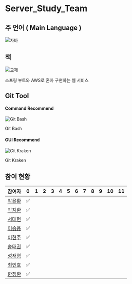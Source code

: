 # Server_Study_Team

## 주 언어 ( Main Language )
![자바](https://me2.do/xlWKKKtu)

## 책
![교재](https://me2.do/GSiggXTB)

스프링 부트와 AWS로 혼자 구현하는 웹 서비스 

## Git Tool
#### Command Recommend
![Git Bash](https://user-images.githubusercontent.com/55151796/111035146-687fdd80-845c-11eb-975e-94ee2a2921bb.png)

Git Bash
#### GUI Recommend
![Git Kraken](https://user-images.githubusercontent.com/55151796/111035185-982ee580-845c-11eb-8b13-b7388b72f68c.png)

Git Kraken

## 참여 현황
| 참여자 | 0 | 1 | 2| 3 | 4 | 5 | 6 | 7 | 8 | 9 | 10 | 11 |
| --- | --- | --- | --- | --- | --- | --- | --- | --- | --- | --- | --- | --- | 
|[박윤환](https://github.com/yunhwan98)|✅
|[박지환](https://github.com/Komputer-P)|✅
|[서대현](https://github.com/#)|✅
|[이승용](https://github.com/kokodak)|✅
|[이현주](https://github.com/alro923)|✅
|[송태권](https://github.com/SongTaeKwon)|✅
|[정재형](https://github.com/bethago)|✅
|[최인호](https://github.com/E-know)|✅
|[한정환](https://github.com/pizzaroot)|✅
